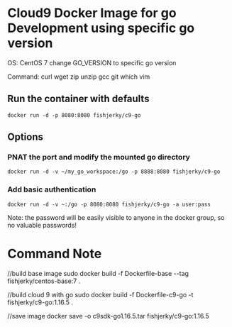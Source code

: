 # Cloud9 Docker Image for go Development using specific go version
OS: CentOS 7
change GO_VERSION to specific go version

Command:  curl wget zip unzip gcc git which vim

## Run the container with defaults

```
docker run -d -p 8080:8080 fishjerky/c9-go
```

## Options

### PNAT the port and modify the mounted go directory

```
docker run -d -v ~/my_go_workspace:/go -p 8888:8080 fishjerky/c9-go
```


### Add basic authentication

```
docker run -d -v ~:/go -p 8080:8080 fishjerky/c9-go -a user:pass
```

Note: the password will be easily visible to anyone in the docker group, so no valuable passwords!


# Command Note
//build base image
sudo docker build -f Dockerfile-base --tag fishjerky/centos-base:7 .

//build cloud 9 with go 
sudo docker build -f Dockerfile-c9-go  -t fishjerky/c9-go:1.16.5 .

//save image
docker save -o c9sdk-go1.16.5.tar fishjerky/c9-go:1.16.5

